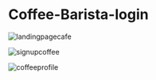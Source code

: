 # Coffee-Barista-login

![landingpagecafe](https://user-images.githubusercontent.com/22990146/37572115-bc64f106-2adc-11e8-81cb-1ae9e931cc5e.png)

![signupcoffee](https://user-images.githubusercontent.com/22990146/37572117-c0795318-2adc-11e8-816a-3a95fc11eda3.png)

![coffeeprofile](https://user-images.githubusercontent.com/22990146/37572111-b093bc9a-2adc-11e8-8502-7f83120fc233.png)
